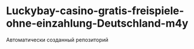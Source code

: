 # Luckybay-casino-gratis-freispiele-ohne-einzahlung-Deutschland-m4y
Автоматически созданный репозиторий
